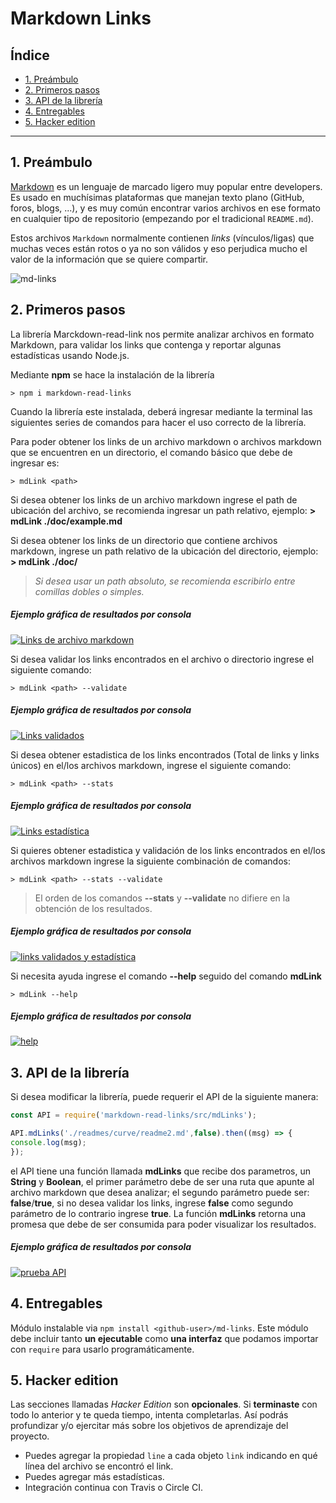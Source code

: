 # Markdown Links

## Índice

* [1. Preámbulo](#1-preámbulo)
* [2. Primeros pasos](#2-primeros-pasos)
* [3. API de la librería](#3-api-de-la-librería)
* [4. Entregables](#4-entregables)
* [5. Hacker edition](#5-hacker-edition)

***

## 1. Preámbulo
[Markdown](https://es.wikipedia.org/wiki/Markdown) es un lenguaje de marcado
ligero muy popular entre developers. Es usado en muchísimas plataformas que
manejan texto plano (GitHub, foros, blogs, ...), y es muy común
encontrar varios archivos en ese formato en cualquier tipo de repositorio
(empezando por el tradicional `README.md`).

Estos archivos `Markdown` normalmente contienen _links_ (vínculos/ligas) que
muchas veces están rotos o ya no son válidos y eso perjudica mucho el valor de
la información que se quiere compartir.

![md-links](https://user-images.githubusercontent.com/110297/42118443-b7a5f1f0-7bc8-11e8-96ad-9cc5593715a6.jpg)

## 2. Primeros pasos
La librería Marckdown-read-link nos permite analizar archivos en formato Markdown, para validar los links que contenga y reportar algunas estadísticas usando Node.js.

Mediante **npm** se hace la instalación de la librería

`> npm i markdown-read-links`

Cuando la librería este instalada, deberá ingresar mediante la terminal las siguientes series de comandos para hacer el uso correcto de la librería.

Para poder obtener los links de un archivo markdown  o archivos markdown que se encuentren en un directorio, el comando básico que debe de ingresar es:

`> mdLink <path>`

Si desea obtener los links de un archivo markdown ingrese el path de ubicación del archivo, se recomienda ingresar un path relativo, ejemplo: **> mdLink ./doc/example.md**

Si desea obtener los links de un directorio que contiene archivos markdown, ingrese un path relativo de la ubicación del directorio, ejemplo: **> mdLink ./doc/**

> *Si desea usar un path absoluto, se recomienda escribirlo entre comillas dobles o simples.*

##### Ejemplo gráfica de resultados por consola

[![Links de archivo markdown](https://raw.githubusercontent.com/Eunice17/LIM014-mdlinks/main/src/img/mdLinkPath.PNG "Links de archivo markdown")](https://raw.githubusercontent.com/Eunice17/LIM014-mdlinks/main/src/img/mdLinkPath.PNG "Links de archivo markdown")

Si desea validar los links encontrados en el archivo o directorio ingrese el siguiente comando:

`> mdLink <path> --validate`

##### Ejemplo gráfica de resultados por consola

[![Links validados](https://raw.githubusercontent.com/Eunice17/LIM014-mdlinks/main/src/img/mdLinkValidate.PNG "Links validados")](https://raw.githubusercontent.com/Eunice17/LIM014-mdlinks/main/src/img/mdLinkValidate.PNG "Links validados")

Si desea obtener estadistica de los links encontrados (Total de links y links únicos) en el/los archivos markdown, ingrese el siguiente comando:

`> mdLink <path> --stats`

##### Ejemplo gráfica de resultados por consola

[![Links estadística ](https://raw.githubusercontent.com/Eunice17/LIM014-mdlinks/main/src/img/mdLinkStats.PNG "Links estadística ")](https://raw.githubusercontent.com/Eunice17/LIM014-mdlinks/main/src/img/mdLinkStats.PNG "Links estadística ")

Si quieres obtener estadistica y validación de los links encontrados en el/los archivos markdown ingrese la siguiente combinación de comandos:

`> mdLink <path> --stats --validate`

> El orden de los comandos **--stats** y **--validate** no difiere en la obtención de los resultados.

##### Ejemplo gráfica de resultados por consola

[![links validados y estadística](https://raw.githubusercontent.com/Eunice17/LIM014-mdlinks/main/src/img/mdLinkStatsValidate.PNG "links validados y estadística")](https://raw.githubusercontent.com/Eunice17/LIM014-mdlinks/main/src/img/mdLinkStatsValidate.PNG "links validados y estadística")

Si necesita ayuda ingrese el comando **--help** seguido del comando **mdLink**

`> mdLink --help`

##### Ejemplo gráfica de resultados por consola

[![help](https://raw.githubusercontent.com/Eunice17/LIM014-mdlinks/main/src/img/mdLinkHelp.PNG "help")](https://raw.githubusercontent.com/Eunice17/LIM014-mdlinks/main/src/img/mdLinkHelp.PNG "help")

## 3. API de la librería

Si desea modificar la librería, puede requerir el API de la siguiente manera:

```js
const API = require('markdown-read-links/src/mdLinks');

API.mdLinks('./readmes/curve/readme2.md',false).then((msg) => {
console.log(msg);
});
```
el API tiene una función llamada **mdLinks** que recibe dos parametros, un **String** y **Boolean**, el primer parámetro debe de ser una ruta que apunte al archivo markdown que desea analizar; el segundo parámetro puede ser: **false**/**true**, si no desea validar los links, ingrese **false** como segundo parámetro de lo contrario ingrese **true**.
La función **mdLinks** retorna una promesa que debe de ser consumida para poder visualizar los resultados.

##### Ejemplo gráfica de resultados por consola

[![prueba API](https://raw.githubusercontent.com/Eunice17/LIM014-mdlinks/main/src/img/apiTrue.PNG "prueba API")](https://raw.githubusercontent.com/Eunice17/LIM014-mdlinks/main/src/img/apiTrue.PNG "prueba API")

## 4. Entregables

Módulo instalable via `npm install <github-user>/md-links`. Este módulo debe
incluir tanto **un ejecutable** como **una interfaz** que podamos importar con `require`
para usarlo programáticamente.

## 5. Hacker edition

Las secciones llamadas _Hacker Edition_ son **opcionales**. Si **terminaste**
con todo lo anterior y te queda tiempo, intenta completarlas. Así podrás
profundizar y/o ejercitar más sobre los objetivos de aprendizaje del proyecto.

* Puedes agregar la propiedad `line` a cada objeto `link` indicando en qué línea
  del archivo se encontró el link.
* Puedes agregar más estadísticas.
* Integración continua con Travis o Circle CI.